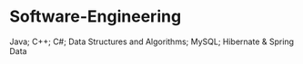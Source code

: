 # Software-Engineering
Java;
C++;
C#;
Data Structures and Algorithms;
MySQL;
Hibernate & Spring Data
